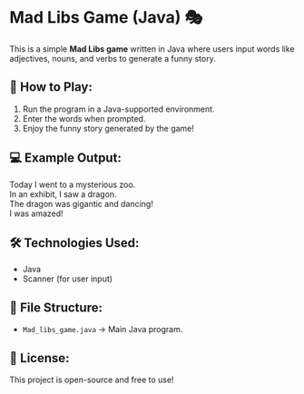 # Mad Libs Game (Java) 🎭

This is a simple **Mad Libs game** written in Java where users input words like adjectives, nouns, and verbs to generate a funny story.

## 🚀 How to Play:
1. Run the program in a Java-supported environment.
2. Enter the words when prompted.
3. Enjoy the funny story generated by the game!

## 💻 Example Output:
Today I went to a mysterious zoo.<br>
In an exhibit, I saw a dragon.<br>
The dragon was gigantic and dancing!<br>
I was amazed!<br>


## 🛠️ Technologies Used:
- Java
- Scanner (for user input)

## 📂 File Structure:
- `Mad_libs_game.java` → Main Java program.

## 📜 License:
This project is open-source and free to use!
